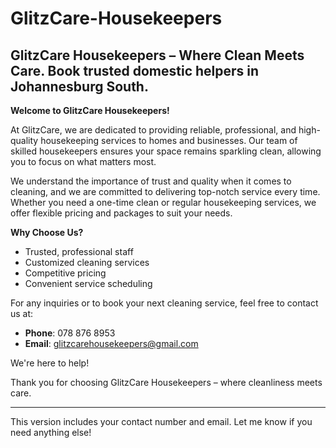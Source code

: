 # GlitzCare-Housekeepers
GlitzCare Housekeepers – Where Clean Meets Care. Book trusted domestic helpers in Johannesburg South.
---

**Welcome to GlitzCare Housekeepers!**

At GlitzCare, we are dedicated to providing reliable, professional, and high-quality housekeeping services to homes and businesses. Our team of skilled housekeepers ensures your space remains sparkling clean, allowing you to focus on what matters most. 

We understand the importance of trust and quality when it comes to cleaning, and we are committed to delivering top-notch service every time. Whether you need a one-time clean or regular housekeeping services, we offer flexible pricing and packages to suit your needs.

**Why Choose Us?**
- Trusted, professional staff
- Customized cleaning services
- Competitive pricing
- Convenient service scheduling

For any inquiries or to book your next cleaning service, feel free to contact us at:
- **Phone**: 078 876 8953
- **Email**: glitzcarehousekeepers@gmail.com

We're here to help!

Thank you for choosing GlitzCare Housekeepers – where cleanliness meets care.

---

This version includes your contact number and email. Let me know if you need anything else!
